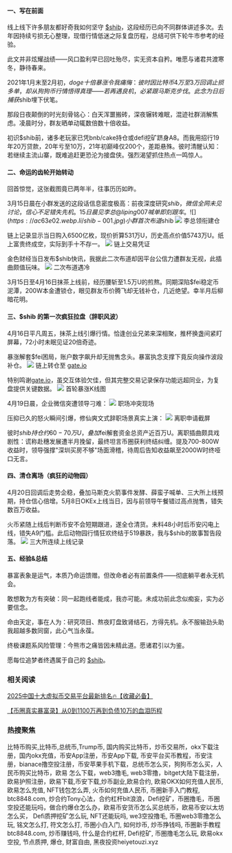 #### 一、写在前面
线上线下许多朋友都好奇我如何坚守 [$shib](https://www.ouxyi.supply/cn/trade-spot/shib-usdt)，这段经历已向不同群体讲述多次。去年因持续亏损无心整理，现借行情低迷之际复盘历程，总结可供下轮牛市参考的经验。

此文并非炫耀战绩——风口盈利早已回吐殆尽，实无资本自矜。唯愿与诸君共渡寒冬，静待春来。

2021年1月末至2月初，$doge 十倍暴涨令我痛悔：彼时因比特币4万至3万回调止损多单，却从狗狗币行情悟得真理——若再遇良机，必紧跟马斯克步伐。此念为日后捕获$shib埋下伏笔。

那段日夜颠倒的时光刻骨铭心：白天浑噩搬砖，深夜辗转难眠，混迹社群消解焦虑。凌晨时分，群友晒单动辄数倍数十倍收益。

初识$shib前，诸多老玩家已凭bnb/cake持仓或defi挖矿跻身A8。而我用招行19年20万贷款，20年亏至10万，21年初巅峰仅200个，差距悬殊。彼时清醒认知：若继续主流山寨，既难追赶更恐沦为接盘侠。强烈渴望抓住热点一鸣惊人。

#### 二、命运的齿轮开始转动
回首惊觉，这张截图竟已两年半，往事历历如昨。

3月15日晨在小群发送的这段话信息密度极高：前夜深度研究$shib，微信全网未见讨论，信心不足错失先机。15日晨见李总@liping007 喊单即刻跟车。
![](https://ac63e02.webp.li/shib-001.jpg)
小群首次布道$shib
![](https://ac63e02.webp.li/shib-002.jpg)
李总领衔建仓

链上记录显示当日购入6500亿枚，现价折算531万U，历史高点价值5743万U。纸上富贵终成空，实际到手十不存一。
![](https://ac63e02.webp.li/shib-003.jpg)
链上交易凭证

金色财经当日发布$shib快讯，我据此二次布道却因平台公信力遭群友无视，此插曲颇值玩味。
![](https://ac63e02.webp.li/shib-004.jpg)
二次布道遇冷

3月15日至4月16日抹茶上线前，经历腰斩至1.5万U的煎熬。同期深陷$fei稳定币泥潭，200W本金遭锁仓，眼见群友币价腾飞却无钱补仓，几近绝望。幸半月后柳暗花明。

#### 三、$shib 的第一次疯狂拉盘（辞职风波）
4月16日平凡周五，抹茶上线引爆行情。恰逢创业兄弟来深相聚，推杯换盏间紧盯屏幕，72小时未眠见证20倍奇迹。

暴涨解套$fei困局，账户数字飙升却无抛售念头。暴富执念支撑下竟反向操作波段补仓。
![](https://ac63e02.webp.li/shib-005.jpg)
链上转仓至 [gate.io](https://www.gate.io/signup/A1ERAQ?ref_type=103)

特别鸣谢[gate.io](https://www.gate.io/signup/A1ERAQ?ref_type=103)，虽交互体验欠佳，但其完整交易记录保存功能远超同业，为复盘提供关键数据。
![](https://ac63e02.webp.li/shib-006.jpg)
首轮暴涨K线图

4月19日晨，企业微信突遭领导刁难：
![](https://ac63e02.webp.li/shib-007.jpg)
职场冲突现场

压抑已久的怒火瞬间引爆，修仙爽文式辞职场景真实上演：
![](https://ac63e02.webp.li/shib-008.jpg)
离职申请截屏

彼时$shib持仓约60-70万U，叠加$fei解套资金总资产近百万U。离职插曲颇具戏剧性：谎称赴穗发展遭半月挽留，最终坦言币圈获利终结纠缠。提及700-800W收益时，领导强撑"深圳买房不够"场面滑稽，待周后告知收益飙至2000W时终哑口无言。

#### 四、清仓离场（疯狂的动物园）
4月20日回调后走势企稳，叠加马斯克火箭事件发酵、薛蛮子喊单、三大所上线预期，持仓信心倍增。5月8日OKEx上线当日，因与前领导午餐错过高点抛售，错失数百万收益。

火币紧随上线后判断币安不会短期跟进，遂全仓清货。未料48小时后币安闪电上线，错失A9门槛。此后动物园行情狂欢终结于519暴跌，我与$shib的故事暂告段落。
![](https://ac63e02.webp.li/shib-011.jpg)
三大所连续上线记录

#### 五、经验&总结
暴富表象是运气，本质乃命运馈赠。但改命者必有前置条件——彻底躺平者永无机会。

敢想敢为方有突破：同一起跑线者能成，我亦可能。未成功前此念似痴妄，实为必要信念。

命由天定，事在人为：研究项目、熬夜盯盘致肾结石，方得先机。永不服输劲头助我超越多数同窗，此心气当永葆。

终极课题系风险管理：今熊市之痛皆因未精此道。愿诸君引以为鉴。

愿每位追梦者终遇属于自己的 [$shib](https://www.ouxyi.supply/cn/trade-spot/shib-usdt)。

### 相关阅读
[2025中国十大虚拟币交易平台最新排名🔥【收藏必备】](https://btc8848.com/top-10-exchanges/)

[【币圈真实暴富录】从0到1100万再到负债10万的血泪历程](https://heiyetouzi.xyz/biquanstory001/)

### 热搜聚焦
比特币购买,比特币,总统币,Trump币, 国内购买比特币，炒币交易所，okx下载注册，国内okx充值，币安App注册，币安App下载, 币安平台买币教程，币安注册，bianace撸空投注册，币安苹果手机下载，总统币怎么买，狗狗币怎么买，人民币购买比特币，欧易 怎么下载，web3撸毛, web3零撸，bitget大陆下载注册，欧易护照注册，欧易下载,币安下载,炒币副业,欧易合约, 欧易OKX如何充值人民币, 欧易怎么充值, NFT钱包怎么弄, 火币如何充值人民币, 币圈新手入门教程, btc8848.com, 炒合约Tony心法，合约杠杆bit浪浪，Defi挖矿，币圈撸毛，币圈空投还能玩吗，做合约爆仓怎么办，欧易币安货币怎么买总统币，欧易币安以太坊怎么买， Defi质押挖矿怎么玩, NFT还能玩吗, we3空投撸毛, 币圈web3零撸怎么玩, 铭文怎么打, 符文怎么打, 币圈小白入门, 如何炒币, 炒币挣钱吗, 币圈新手教程btc8848.com, 炒币赚钱吗, 什么是合约杠杆, Defi挖矿, 币圈撸毛怎么玩, 欧易okx空投, 节点质押, 爆仓, 财富自由, 黑夜投资heiyetouzi.xyz